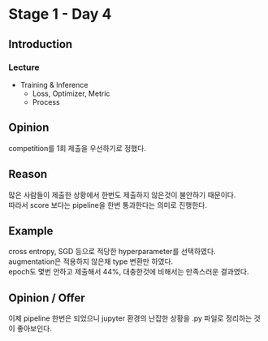 # Stage 1 - Day 4

## Introduction
### Lecture
- Training & Inference 
    - Loss, Optimizer, Metric
    - Process


## Opinion
competition를 1회 제출을 우선하기로 정했다.  

## Reason
많은 사람들이 제출한 상황에서 한번도 제출하지 않은것이 불안하기 때문이다.  
따라서 score 보다는 pipeline을 한번 통과한다는 의미로 진행한다.  

## Example
cross entropy, SGD 등으로 적당한 hyperparameter를 선택하였다.  
augmentation은 적용하지 않은채 type 변환만 하였다.  
epoch도 몇번 안하고 제출해서 44%, 대충한것에 비해서는 만족스러운 결과였다.  

## Opinion / Offer
이제 pipeline 한번은 되었으니 jupyter 환경의 난잡한 상황을 .py 파일로 정리하는 것이 좋아보인다.  
